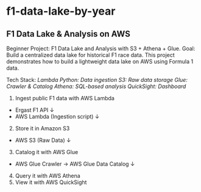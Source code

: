 # f1-data-lake-by-year
## F1 Data Lake & Analysis on AWS

Beginner Project: F1 Data Lake and Analysis with S3 + Athena + Glue. 
Goal: Build a centralized data lake for historical F1 race data. This project demonstrates how to build a lightweight data lake on AWS using Formula 1 data. 

Tech Stack:
*Lambda Python: Data ingestion*
*S3: Raw data storage*
*Glue: Crawler & Catalog*
*Athena: SQL-based analysis* 
*QuickSight: Dashboard*
 
1. Ingest public F1 data with AWS Lambda
- Ergast F1 API ↓
- AWS Lambda (Ingestion script) ↓
2. Store it in Amazon S3
- AWS S3 (Raw Data) ↓
3. Catalog it with AWS Glue
- AWS Glue Crawler → AWS Glue Data Catalog ↓
4. Query it with AWS Athena
5. View it with AWS QuickSight
